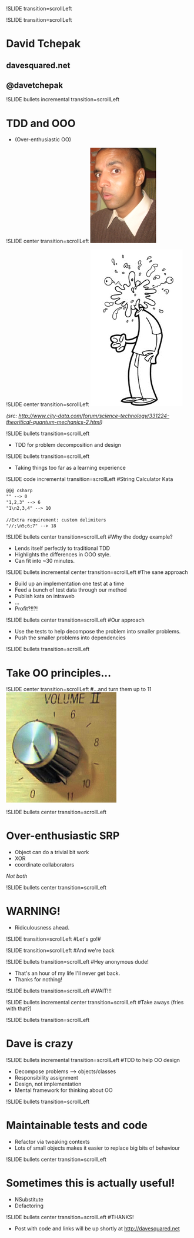 !SLIDE transition=scrollLeft

!SLIDE transition=scrollLeft
# David Tchepak #
## davesquared.net ##
## @davetchepak ##

!SLIDE bullets incremental transition=scrollLeft
# TDD and OOO #

* (Over-enthusiastic OO)

!SLIDE center transition=scrollLeft
![JP](JeanPaulBoodhoo.jpg)

!SLIDE center transition=scrollLeft
![Argh](head_asplode.jpg)

_(src: http://www.city-data.com/forum/science-technology/331224-theoritical-quantum-mechanics-2.html)_

!SLIDE bullets transition=scrollLeft

* TDD for problem decomposition and design

!SLIDE bullets transition=scrollLeft

* Taking things too far as a learning experience

!SLIDE code incremental transition=scrollLeft
#String Calculator Kata

    @@@ csharp
    "" --> 0
    "1,2,3" --> 6
    "1\n2,3,4" --> 10

    //Extra requirement: custom delimiters
    "//;\n5;6;7" --> 18

!SLIDE bullets center transition=scrollLeft
#Why the dodgy example?
* Lends itself perfectly to traditional TDD
* Highlights the differences in OOO style.
* Can fit into ~30 minutes.

!SLIDE bullets incremental center transition=scrollLeft
#The sane approach
* Build up an implementation one test at a time
* Feed a bunch of test data through our method
* Publish kata on intraweb
* ...
* Profit?!!?!

!SLIDE bullets center transition=scrollLeft
#Our approach
* Use the tests to help decompose the problem into smaller problems.
* Push the smaller problems into dependencies

!SLIDE bullets transition=scrollLeft
# Take OO principles...

!SLIDE center transition=scrollLeft
#...and turn them up to 11
![Up to 11](spinaltap-11.jpg)

!SLIDE bullets center transition=scrollLeft
# Over-enthusiastic SRP

* Object can do a trivial bit work 
* XOR 
* coordinate collaborators

_Not both_


!SLIDE bullets center transition=scrollLeft
# WARNING!
* Ridiculousness ahead.

!SLIDE transition=scrollLeft
#Let's go!#

!SLIDE transition=scrollLeft
#And we're back

!SLIDE bullets transition=scrollLeft
#Hey anonymous dude!
* That's an hour of my life I'll never get back.
* Thanks for nothing!

!SLIDE bullets transition=scrollLeft
#WAIT!!!

!SLIDE bullets incremental center transition=scrollLeft
#Take aways (fries with that?)

!SLIDE bullets transition=scrollLeft
# Dave is crazy

!SLIDE bullets incremental transition=scrollLeft
#TDD to help OO design
* Decompose problems --> objects/classes
* Responsibility assignment
* Design, not implementation
* Mental framework for thinking about OO

!SLIDE bullets transition=scrollLeft
# Maintainable tests and code
* Refactor via tweaking contexts
* Lots of small objects makes it easier to replace big bits of behaviour

!SLIDE bullets center transition=scrollLeft
# Sometimes this is actually useful!
* NSubstitute
* Defactoring

!SLIDE bullets center transition=scrollLeft
#THANKS!
* Post with code and links will be up shortly at http://davesquared.net

